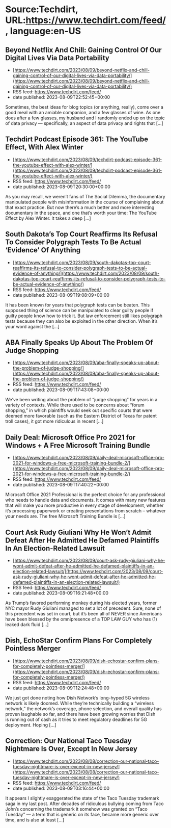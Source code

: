 # Source:Techdirt, URL:https://www.techdirt.com/feed/, language:en-US

## Beyond Netflix And Chill: Gaining Control Of Our Digital Lives Via Data Portability
 - [https://www.techdirt.com/2023/08/09/beyond-netflix-and-chill-gaining-control-of-our-digital-lives-via-data-portability/](https://www.techdirt.com/2023/08/09/beyond-netflix-and-chill-gaining-control-of-our-digital-lives-via-data-portability/)
 - RSS feed: https://www.techdirt.com/feed/
 - date published: 2023-08-09T22:52:45+00:00

Sometimes, the best ideas for blog topics (or anything, really), come over a good meal with an amiable companion, and a few glasses of wine. As one does after a few glasses, my husband and I randomly ended up on the topic of data privacy — specifically, an aspect of data privacy and rights that [&#8230;]

## Techdirt Podcast Episode 361: The YouTube Effect, With Alex Winter
 - [https://www.techdirt.com/2023/08/09/techdirt-podcast-episode-361-the-youtube-effect-with-alex-winter/](https://www.techdirt.com/2023/08/09/techdirt-podcast-episode-361-the-youtube-effect-with-alex-winter/)
 - RSS feed: https://www.techdirt.com/feed/
 - date published: 2023-08-09T20:30:00+00:00

As you may recall, we weren&#8217;t fans of The Social Dilemma, the documentary manipulated people with misinformation in the course of complaining about that exact practice. But now there&#8217;s a much better and more interesting documentary in the space, and one that&#8217;s worth your time: The YouTube Effect by Alex Winter. It takes a deep [&#8230;]

## South Dakota’s Top Court Reaffirms Its Refusal To Consider Polygraph Tests To Be Actual ‘Evidence’ Of Anything
 - [https://www.techdirt.com/2023/08/09/south-dakotas-top-court-reaffirms-its-refusal-to-consider-polygraph-tests-to-be-actual-evidence-of-anything/](https://www.techdirt.com/2023/08/09/south-dakotas-top-court-reaffirms-its-refusal-to-consider-polygraph-tests-to-be-actual-evidence-of-anything/)
 - RSS feed: https://www.techdirt.com/feed/
 - date published: 2023-08-09T19:08:09+00:00

It has been known for years that polygraph tests can be beaten. This supposed thing of science can be manipulated to clear guilty people if guilty people know how to trick it. But law enforcement still likes polygraph tests because they can also be exploited in the other direction. When it&#8217;s your word against the [&#8230;]

## ABA Finally Speaks Up About The Problem Of Judge Shopping
 - [https://www.techdirt.com/2023/08/09/aba-finally-speaks-up-about-the-problem-of-judge-shopping/](https://www.techdirt.com/2023/08/09/aba-finally-speaks-up-about-the-problem-of-judge-shopping/)
 - RSS feed: https://www.techdirt.com/feed/
 - date published: 2023-08-09T17:43:08+00:00

We’ve been writing about the problem of “judge shopping” for years in a variety of contexts. While there used to be concerns about “forum shopping,” in which plaintiffs would seek out specific courts that were deemed more favorable (such as the Eastern District of Texas for patent troll cases), it got more ridiculous in recent [&#8230;]

## Daily Deal: Microsoft Office Pro 2021 for Windows + A Free Microsoft Training Bundle
 - [https://www.techdirt.com/2023/08/09/daily-deal-microsoft-office-pro-2021-for-windows-a-free-microsoft-training-bundle-2/](https://www.techdirt.com/2023/08/09/daily-deal-microsoft-office-pro-2021-for-windows-a-free-microsoft-training-bundle-2/)
 - RSS feed: https://www.techdirt.com/feed/
 - date published: 2023-08-09T17:40:22+00:00

Microsoft Office 2021 Professional is the perfect choice for any professional who needs to handle data and documents. It comes with many new features that will make you more productive in every stage of development, whether it’s processing paperwork or creating presentations from scratch – whatever your needs are. The free Microsoft Training Bundle is [&#8230;]

## Court Ask Rudy Giuliani Why He Won’t Admit Defeat After He Admitted He Defamed Plaintiffs In An Election-Related Lawsuit
 - [https://www.techdirt.com/2023/08/09/court-ask-rudy-giuliani-why-he-wont-admit-defeat-after-he-admitted-he-defamed-plaintiffs-in-an-election-related-lawsuit/](https://www.techdirt.com/2023/08/09/court-ask-rudy-giuliani-why-he-wont-admit-defeat-after-he-admitted-he-defamed-plaintiffs-in-an-election-related-lawsuit/)
 - RSS feed: https://www.techdirt.com/feed/
 - date published: 2023-08-09T16:21:48+00:00

As Trump&#8217;s favored performing monkey during his elected years, former NYC mayor Rudy Giuliani managed to set a lot of precedent. Sure, none of this precedent was set in court, but it&#8217;s been all of NEVER since Americans have been blessed by the omnipresence of a TOP LAW GUY who has (1) leaked dark fluid [&#8230;]

## Dish, EchoStar Confirm Plans For Completely Pointless Merger
 - [https://www.techdirt.com/2023/08/09/dish-echostar-confirm-plans-for-completely-pointless-merger/](https://www.techdirt.com/2023/08/09/dish-echostar-confirm-plans-for-completely-pointless-merger/)
 - RSS feed: https://www.techdirt.com/feed/
 - date published: 2023-08-09T12:24:48+00:00

We just got done noting how Dish Network’s long-hyped 5G wireless network is&#160;likely doomed. While they’re technically building a “wireless network,” the network’s coverage, phone selection, and overall quality has proven&#160;laughable&#160;so far, and there have been growing worries that Dish is&#160;running out of cash as it tries to meet regulatory deadlines for 5G deployment. Hoping [&#8230;]

## Correction: Our National Taco Tuesday Nightmare Is Over, Except In New Jersey
 - [https://www.techdirt.com/2023/08/08/correction-our-national-taco-tuesday-nightmare-is-over-except-in-new-jersey/](https://www.techdirt.com/2023/08/08/correction-our-national-taco-tuesday-nightmare-is-over-except-in-new-jersey/)
 - RSS feed: https://www.techdirt.com/feed/
 - date published: 2023-08-09T03:16:44+00:00

It appears I slightly exaggerated the state of the Taco Tuesday trademark saga in my last post. After decades of ridiculous bullying coming from Taco John&#8217;s concerning the trademark it somehow was granted on &#8220;Taco Tuesday&#8221; &#8212; a term that is generic on its face, became more generic over time, and is also at least [&#8230;]

